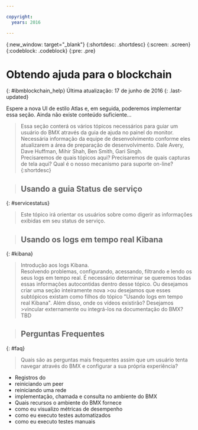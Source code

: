 ```yaml
---

copyright:
  years: 2016

---
```


{:new_window: target="_blank"}
{:shortdesc: .shortdesc}
{:screen: .screen}
{:codeblock: .codeblock}
{:pre: .pre}

# Obtendo ajuda para o blockchain
{: #ibmblockchain_help}
Última atualização: 17 de junho de 2016
{: .last-updated}

Espere a nova UI de estilo Atlas e, em seguida, poderemos implementar essa seção.  Ainda não existe conteúdo suficiente...

>Essa seção conterá os vários tópicos necessários para guiar um usuário do BMX através da guia de ajuda no painel do monitor.
Necessária informação da equipe de desenvolvimento conforme eles atualizarem a área de preparação de desenvolvimento.  Dale Avery, Dave Huffman, Mihir Shah, Ben Smith, Gari Singh.  
Precisaremos de quais tópicos aqui?  Precisaremos de quais capturas de tela aqui?  Qual é o nosso mecanismo para suporte on-line?  
{:shortdesc}

>## Usando a guia Status de serviço
{: #servicestatus}

>Este tópico irá orientar os usuários sobre como digerir as informações exibidas em seu status de serviço.  

>## Usando os logs em tempo real Kibana
{: #kibana}

>Introdução aos logs Kibana.  
>Resolvendo problemas, configurando, acessando, filtrando e lendo os seus logs em tempo real.
>É necessário determinar se queremos todas essas informações autocontidas dentro desse tópico.  Ou desejamos criar uma seção inteiramente nova >ou desejamos
que esses subtópicos existam como filhos do tópico "Usando logs em tempo real Kibana".  Além disso, onde os vídeos existirão?  Desejamos >vincular externamente ou integrá-los na documentação do BMX?  TBD

>## Perguntas Frequentes
{: #faq}

>Quais são as perguntas mais frequentes assim que um usuário tenta navegar através do BMX e configurar a sua própria experiência?
* Registros do
* reiniciando um peer 
* reiniciando uma rede
* implementação, chamada e consulta no ambiente do BMX
* Quais recursos o ambiente do BMX fornece
* como eu visualizo métricas de desempenho
* como eu executo testes automatizados
* como eu executo testes manuais
